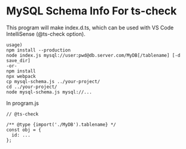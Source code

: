 # MySQL Schema Info For ts-check
This program will make index.d.ts, which can be used with VS Code IntelliSense (@ts-check option).

```
usage)
npm install --production
node index.js mysql://user:pwd@db.server.com/MyDB[/tablename] [-d save_dir]
-or-
npm install
npx webpack
cp mysql-schema.js ../your-project/
cd ../your-project/
node mysql-schema.js mysql://...
```

In program.js
```
// @ts-check

/** @type {import('./MyDB').tablename} */
const obj = {
  id: ...
};
```
